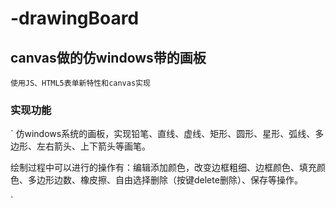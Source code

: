 # -drawingBoard
## canvas做的仿windows带的画板
`
  使用JS、HTML5表单新特性和canvas实现
`
### 实现功能
`
仿windows系统的画板，实现铅笔、直线、虚线、矩形、圆形、星形、弧线、多边形、左右箭头、上下箭头等画笔。  
  
绘制过程中可以进行的操作有：编辑添加颜色，改变边框粗细、边框颜色、填充颜色、多边形边数、橡皮擦、自由选择删除（按键delete删除）、保存等操作。
  
`
